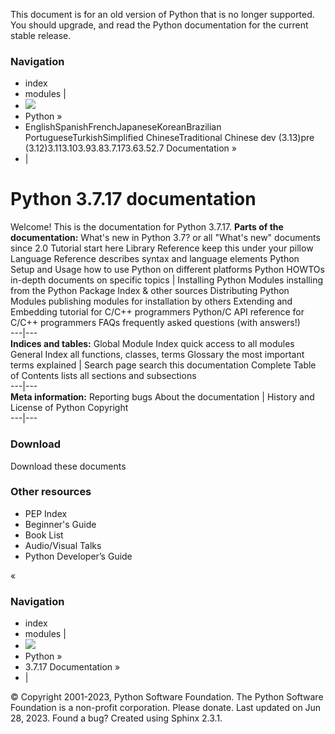 This document is for an old version of Python that is no longer supported. You should upgrade, and read the  Python documentation for the current stable release. 
### Navigation
  * index
  * modules |
  * ![](https://docs.python.org/3.7/_static/py.png)
  * Python »
  * EnglishSpanishFrenchJapaneseKoreanBrazilian PortugueseTurkishSimplified ChineseTraditional Chinese dev (3.13)pre (3.12)3.113.103.93.83.7.173.63.52.7 Documentation »
  * | 


# Python 3.7.17 documentation
Welcome! This is the documentation for Python 3.7.17. 
**Parts of the documentation:**
What's new in Python 3.7? or all "What's new" documents since 2.0 Tutorial start here Library Reference keep this under your pillow Language Reference describes syntax and language elements Python Setup and Usage how to use Python on different platforms Python HOWTOs in-depth documents on specific topics |  Installing Python Modules installing from the Python Package Index & other sources Distributing Python Modules publishing modules for installation by others Extending and Embedding tutorial for C/C++ programmers Python/C API reference for C/C++ programmers FAQs frequently asked questions (with answers!)  
---|---  
**Indices and tables:**
Global Module Index quick access to all modules General Index all functions, classes, terms Glossary the most important terms explained |  Search page search this documentation Complete Table of Contents lists all sections and subsections  
---|---  
**Meta information:**
Reporting bugs About the documentation |  History and License of Python Copyright  
---|---  
### Download
Download these documents
### Other resources
  * PEP Index
  * Beginner's Guide
  * Book List
  * Audio/Visual Talks
  * Python Developer’s Guide


«
### Navigation
  * index
  * modules |
  * ![](https://docs.python.org/3.7/_static/py.png)
  * Python »
  * 3.7.17 Documentation » 
  * | 


© Copyright 2001-2023, Python Software Foundation. The Python Software Foundation is a non-profit corporation. Please donate. Last updated on Jun 28, 2023. Found a bug? Created using Sphinx 2.3.1. 

